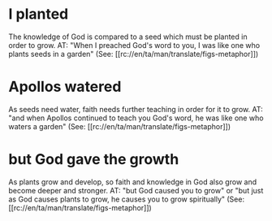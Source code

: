 # I planted

The knowledge of God is compared to a seed which must be planted in order to grow. AT: "When I preached God's word to you, I was like one who plants seeds in a garden" (See: [[rc://en/ta/man/translate/figs-metaphor]])

# Apollos watered

As seeds need water, faith needs further teaching in order for it to grow. AT: "and when Apollos continued to teach you God's word, he was like one who waters a garden" (See: [[rc://en/ta/man/translate/figs-metaphor]])

# but God gave the growth

As plants grow and develop, so faith and knowledge in God also grow and become deeper and stronger. AT: "but God caused you to grow" or "but just as God causes plants to grow, he causes you to grow spiritually" (See: [[rc://en/ta/man/translate/figs-metaphor]])

